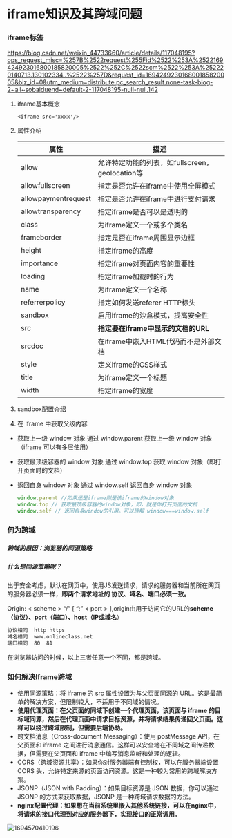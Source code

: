 # iframe知识及其跨域问题

###  iframe标签

https://blog.csdn.net/weixin_44733660/article/details/117048195?ops_request_misc=%257B%2522request%255Fid%2522%253A%2522169424923016800185820005%2522%252C%2522scm%2522%253A%252220140713.130102334..%2522%257D&request_id=169424923016800185820005&biz_id=0&utm_medium=distribute.pc_search_result.none-task-blog-2~all~sobaiduend~default-2-117048195-null-null.142

1. iframe基本概念

   ```vue
   <iframe src='xxxx'/>
   ```

2. 属性介绍

   |属性|描述|
   |---|---|
   |allow |  允许特定功能的列表，如fullscreen，geolocation等|
   |allowfullscreen| 指定是否允许在iframe中使用全屏模式|
   |allowpaymentrequest| 指定是否允许在iframe中进行支付请求|
   |allowtransparency| 指定iframe是否可以是透明的|
   |class  |为iframe定义一个或多个类名|
   |frameborder| 指定是否在iframe周围显示边框|
   |height|  指定iframe的高度|
   |importance|指定iframe对页面内容的重要性|
   |loading| 指定iframe加载时的行为|
   |name|  为iframe定义一个名称|
   |referrerpolicy|指定如何发送referer HTTP标头|
   |sandbox| 启用iframe的沙盒模式，提高安全性|
   |src| **指定要在iframe中显示的文档的URL** |
   |srcdoc|在iframe中嵌入HTML代码而不是外部文档|
   |style  |定义iframe的CSS样式|
   |title| 为iframe定义一个标题|
   |width| 指定iframe的宽度|

3.  sandbox配置介绍

4.  在 iframe 中获取父级内容

- 获取上一级 window 对象
  通过 window.parent 获取上一级 window 对象（iframe 可以有多层使用）

- 获取最顶级容器的 window 对象
  通过 window.top 获取 window 对象（即打开页面时的文档）

- 返回自身 window 对象
  通过 window.self 返回自身 window 对象

  ```js
  window.parent //如果还是iframe则是该iframe的window对象
  window.top // 获取最顶级容器的window对象，即，就是你打开页面的文档
  window.self // 返回自身window的引用。可以理解 window===window.self
  ```

### 何为跨域

#####  跨域的原因：浏览器的同源策略

##### 什么是同源策略呢？

出于安全考虑，默认在网页中，使用JS发送请求，请求的服务器和当前所在网页的服务器必须一样，**即两个请求地址的 协议、域名、端口必须一致。**

Origin: < scheme > “/” <host> [ “:” < port > ],origin由用于访问它的URL的**scheme（协议）、port（端口）、host（IP或域名**）

```sh
协议相同  http https
域名相同  www.onlineclass.net
端口相同  80  81
```

在浏览器访问的时候，以上三者任意一个不同，都是跨域。

### 如何解决Iframe跨域

- 使用同源策略：将 iframe 的 src 属性设置为与父页面同源的 URL。这是最简单的解决方案，但限制较大，不适用于不同域的情况。
- **使用代理页面：在父页面的同域下创建一个代理页面，该页面与 iframe 的目标域同源，然后在代理页面中请求目标资源，并将请求结果传递回父页面。这样可以绕过跨域限制，但需要后端协助。**
- 跨文档消息（Cross-document Messaging）：使用 postMessage API，在父页面和 iframe 之间进行消息通信。这样可以安全地在不同域之间传递数据，但需要在父页面和 iframe 中编写消息监听和处理的逻辑。
- CORS（跨域资源共享）：如果你对服务器端有控制权，可以在服务器端设置 CORS 头，允许特定来源的页面访问资源。这是一种较为常用的跨域解决方案。
- JSONP（JSON with Padding）：如果目标资源是 JSON 数据，你可以通过 JSONP 的方式来获取数据，JSONP 是一种跨域请求数据的方法。
- **nginx配置代理：如果想在当前系统里嵌入其他系统链接，可以在nginx中，将请求的接口代理到对应的服务器下，实现接口的正常调用。**

![1694570410196](C:\Users\spurs\AppData\Roaming\Typora\typora-user-images\1694570410196.png)



